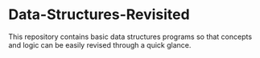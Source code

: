 # Data-Structures-Revisited

This repository contains basic data structures programs so that concepts and logic can be easily revised through a quick glance. 
